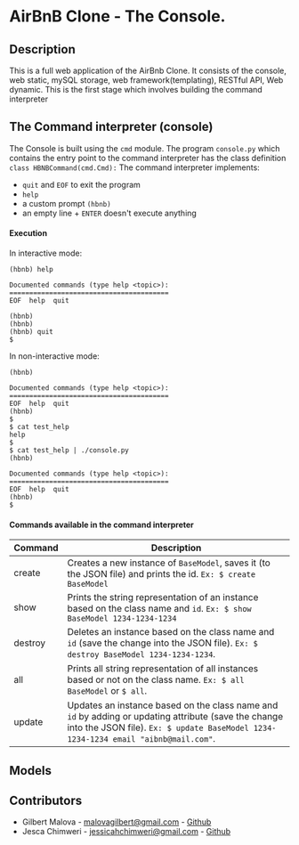# AirBnB Clone - The Console.

## Description
This is a full web application of the AirBnb Clone. It consists of the console, web static, mySQL storage, web framework(templating), RESTful API, Web dynamic.
This is the first stage which involves building the command interpreter

## The Command interpreter (console)
The Console is built using the ```cmd``` module.
The program ```console.py``` which contains the entry point to the command interpreter has the class definition ```class HBNBCommand(cmd.Cmd):``` 
The command interpreter implements:
- ```quit``` and ```EOF``` to exit the program
- ```help```
- a custom prompt ```(hbnb)```
- an empty line + ```ENTER``` doesn't execute anything

#### Execution
In interactive mode:
```$ ./console.py
(hbnb) help

Documented commands (type help <topic>):
========================================
EOF  help  quit

(hbnb) 
(hbnb) 
(hbnb) quit
$
```
In non-interactive mode:
```$ echo "help" | ./console.py
(hbnb)

Documented commands (type help <topic>):
========================================
EOF  help  quit
(hbnb) 
$
$ cat test_help
help
$
$ cat test_help | ./console.py
(hbnb)

Documented commands (type help <topic>):
========================================
EOF  help  quit
(hbnb) 
$
```
#### Commands available in the command interpreter
| Command | Description |
|---------|-------------|
| create  | Creates a new instance of ```BaseModel```, saves it (to the JSON file) and prints the id. ```Ex: $ create BaseModel``` |
| show    | Prints the string representation of an instance based on the class name and ```id```. ```Ex: $ show BaseModel 1234-1234-1234``` |
| destroy  | Deletes an instance based on the class name and ```id``` (save the change into the JSON file). ```Ex: $ destroy BaseModel 1234-1234-1234```.|
| all      | Prints all string representation of all instances based or not on the class name. ```Ex: $ all BaseModel``` or ```$ all```.|
| update    | Updates an instance based on the class name and ```id``` by adding or updating attribute (save the change into the JSON file). ```Ex: $ update BaseModel 1234-1234-1234 email "aibnb@mail.com"```. |

## Models

## Contributors
- Gilbert Malova - malovagilbert@gmail.com - [Github](https://github.com/maloPRO)
- Jesca Chimweri - jessicahchimweri@gmail.com - [Github](https://github.com/chirindo)
